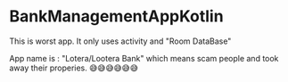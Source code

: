 # BankManagementAppKotlin

This is worst app. It only uses activity and "Room DataBase"

App name is : "Lotera/Lootera Bank" which means scam people and took away their properies. 😅😅😅😅😅😅 
